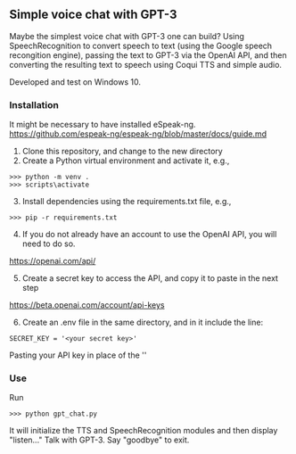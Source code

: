 ## Simple voice chat with GPT-3

Maybe the simplest voice chat with GPT-3 one can build? Using SpeechRecognition to convert speech to text (using the Google speech recongition engine), passing the text to GPT-3 via the OpenAI API, and then converting the resulting text to speech using Coqui TTS and simple audio. 

Developed and test on Windows 10.

### Installation

It might be necessary to have installed eSpeak-ng. https://github.com/espeak-ng/espeak-ng/blob/master/docs/guide.md

1) Clone this repository, and change to the new directory
2) Create a Python virtual environment and activate it, e.g., 

```
>>> python -m venv .
>>> scripts\activate
```

3) Install dependencies using the requirements.txt file, e.g.,

```
>>> pip -r requirements.txt
```

4) If you do not already have an account to use the OpenAI API, you will need to do so. 

https://openai.com/api/

5) Create a secret key to access the API, and copy it to paste in the next step

https://beta.openai.com/account/api-keys

6) Create an .env file in the same directory, and in it include the line:

```
SECRET_KEY = '<your secret key>'
```

Pasting your API key in place of the '<your secret key>'


### Use

Run

```
>>> python gpt_chat.py
```

It will initialize the TTS and SpeechRecognition modules and then display "listen..." Talk with GPT-3. Say "goodbye" to exit.
